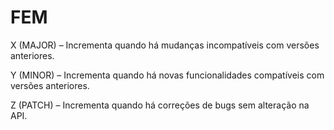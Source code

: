 # FEM

X (MAJOR) – Incrementa quando há mudanças incompatíveis com versões anteriores.

Y (MINOR) – Incrementa quando há novas funcionalidades compatíveis com versões anteriores.

Z (PATCH) – Incrementa quando há correções de bugs sem alteração na API.
